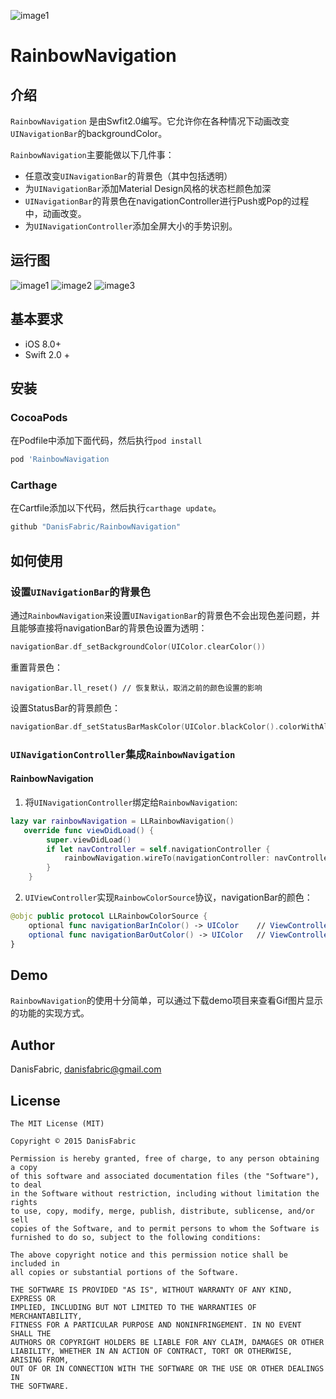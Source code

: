 
![image1](https://github.com/DanisFabric/RainbowNavigation/blob/master/images/logo.png)

# RainbowNavigation

## 介绍

`RainbowNavigation` 是由Swfit2.0编写。它允许你在各种情况下动画改变`UINavigationBar`的backgroundColor。

`RainbowNavigation`主要能做以下几件事：

- 任意改变`UINavigationBar`的背景色（其中包括透明）
- 为`UINavigationBar`添加Material Design风格的状态栏颜色加深
- `UINavigationBar`的背景色在navigationController进行Push或Pop的过程中，动画改变。
- 为`UINavigationController`添加全屏大小的手势识别。

## 运行图

![image1](https://github.com/DanisFabric/RainbowNavigation/blob/master/images/demo1.gif)
![image2](https://github.com/DanisFabric/RainbowNavigation/blob/master/images/demo2.gif)
![image3](https://github.com/DanisFabric/RainbowNavigation/blob/master/images/demo3.gif)

## 基本要求

* iOS 8.0+
* Swift 2.0 +

## 安装

### CocoaPods

在Podfile中添加下面代码，然后执行`pod install`

```ruby
pod 'RainbowNavigation
```

### Carthage

在Cartfile添加以下代码，然后执行`carthage update`。

```ruby
github "DanisFabric/RainbowNavigation"
```

## 如何使用

### 设置`UINavigationBar`的背景色

通过`RainbowNavigation`来设置`UINavigationBar`的背景色不会出现色差问题，并且能够直接将navigationBar的背景色设置为透明：

```Swift
navigationBar.df_setBackgroundColor(UIColor.clearColor())
```

重置背景色：

```
navigationBar.ll_reset() // 恢复默认，取消之前的颜色设置的影响
```

设置StatusBar的背景颜色：

```Swift
navigationBar.df_setStatusBarMaskColor(UIColor.blackColor().colorWithAlphaComponent(0.1))
```

### `UINavigationController`集成`RainbowNavigation`

#### RainbowNavigation

1. 将`UINavigationController`绑定给`RainbowNavigation`:

```Swift
lazy var rainbowNavigation = LLRainbowNavigation()
   override func viewDidLoad() {
        super.viewDidLoad()
        if let navController = self.navigationController {
            rainbowNavigation.wireTo(navigationController: navController)
        }
    }
```
2. `UIViewController`实现`RainbowColorSource`协议，navigationBar的颜色：

```Swift
@objc public protocol LLRainbowColorSource {
    optional func navigationBarInColor() -> UIColor    // ViewController被Push进去的时候，UINavigationBar将转变的背景色
    optional func navigationBarOutColor() -> UIColor   // ViewController被Pop出去的时候，UINavigationBar将转变的颜色
}
```


## Demo

`RainbowNavigation`的使用十分简单，可以通过下载demo项目来查看Gif图片显示的功能的实现方式。

## Author

DanisFabric, danisfabric@gmail.com

## License

```
The MIT License (MIT)

Copyright © 2015 DanisFabric

Permission is hereby granted, free of charge, to any person obtaining a copy
of this software and associated documentation files (the "Software"), to deal
in the Software without restriction, including without limitation the rights
to use, copy, modify, merge, publish, distribute, sublicense, and/or sell
copies of the Software, and to permit persons to whom the Software is
furnished to do so, subject to the following conditions:

The above copyright notice and this permission notice shall be included in
all copies or substantial portions of the Software.

THE SOFTWARE IS PROVIDED "AS IS", WITHOUT WARRANTY OF ANY KIND, EXPRESS OR
IMPLIED, INCLUDING BUT NOT LIMITED TO THE WARRANTIES OF MERCHANTABILITY,
FITNESS FOR A PARTICULAR PURPOSE AND NONINFRINGEMENT. IN NO EVENT SHALL THE
AUTHORS OR COPYRIGHT HOLDERS BE LIABLE FOR ANY CLAIM, DAMAGES OR OTHER
LIABILITY, WHETHER IN AN ACTION OF CONTRACT, TORT OR OTHERWISE, ARISING FROM,
OUT OF OR IN CONNECTION WITH THE SOFTWARE OR THE USE OR OTHER DEALINGS IN
THE SOFTWARE.
```
